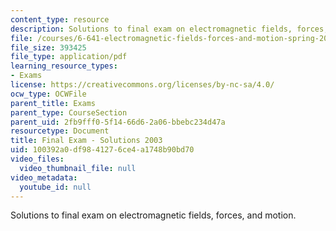 ```yaml
---
content_type: resource
description: Solutions to final exam on electromagnetic fields, forces, and motion.
file: /courses/6-641-electromagnetic-fields-forces-and-motion-spring-2005/100392a0df9841276ce4a1748b90bd70_finalsoln_s03.pdf
file_size: 393425
file_type: application/pdf
learning_resource_types:
- Exams
license: https://creativecommons.org/licenses/by-nc-sa/4.0/
ocw_type: OCWFile
parent_title: Exams
parent_type: CourseSection
parent_uid: 2fb9fff0-5f14-66d6-2a06-bbebc234d47a
resourcetype: Document
title: Final Exam - Solutions 2003
uid: 100392a0-df98-4127-6ce4-a1748b90bd70
video_files:
  video_thumbnail_file: null
video_metadata:
  youtube_id: null
---
```

Solutions to final exam on electromagnetic fields, forces, and motion.